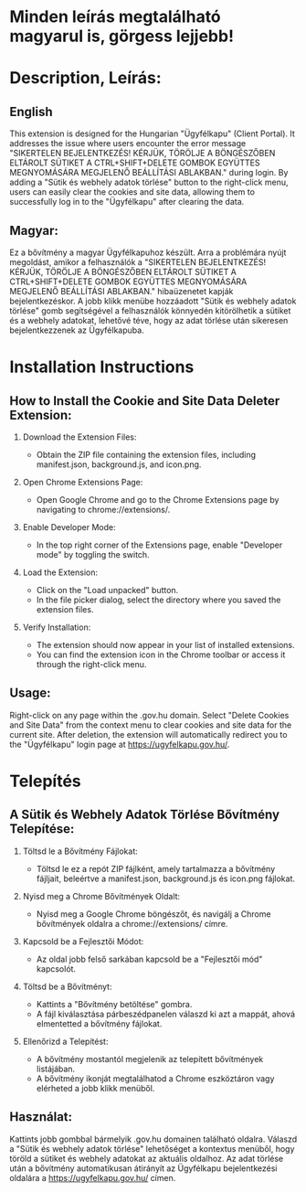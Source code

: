 # Minden leírás megtalálható magyarul is, görgess lejjebb! 
# Description, Leírás:
## English
This extension is designed for the Hungarian "Ügyfélkapu" (Client Portal). It addresses the issue where users encounter the error message 
"SIKERTELEN BEJELENTKEZÉS!
KÉRJÜK, TÖRÖLJE A BÖNGÉSZŐBEN ELTÁROLT SÜTIKET A CTRL+SHIFT+DELETE GOMBOK EGYÜTTES MEGNYOMÁSÁRA MEGJELENŐ BEÁLLÍTÁSI ABLAKBAN."
during login. By adding a "Sütik és webhely adatok törlése" button to the right-click menu, users can easily clear the cookies and site data, allowing them to successfully log in to the "Ügyfélkapu" after clearing the data.

## Magyar:
Ez a bővítmény a magyar Ügyfélkapuhoz készült. Arra a problémára nyújt megoldást, amikor a felhasználók a 
"SIKERTELEN BEJELENTKEZÉS! KÉRJÜK, TÖRÖLJE A BÖNGÉSZŐBEN ELTÁROLT SÜTIKET A CTRL+SHIFT+DELETE GOMBOK EGYÜTTES MEGNYOMÁSÁRA MEGJELENŐ BEÁLLÍTÁSI ABLAKBAN."
hibaüzenetet kapják bejelentkezéskor. A jobb klikk menübe hozzáadott "Sütik és webhely adatok törlése" gomb segítségével a felhasználók könnyedén kitörölhetik a sütiket és a webhely adatokat, lehetővé téve, hogy az adat törlése után sikeresen bejelentkezzenek az Ügyfélkapuba.

# Installation Instructions
## How to Install the Cookie and Site Data Deleter Extension:

1. Download the Extension Files:

   - Obtain the ZIP file containing the extension files, including manifest.json, background.js, and icon.png.
2. Open Chrome Extensions Page:

   - Open Google Chrome and go to the Chrome Extensions page by navigating to chrome://extensions/.
3. Enable Developer Mode:

   - In the top right corner of the Extensions page, enable "Developer mode" by toggling the switch.
4. Load the Extension:

   - Click on the "Load unpacked" button.
   - In the file picker dialog, select the directory where you saved the extension files.
5. Verify Installation:
   - The extension should now appear in your list of installed extensions.
   - You can find the extension icon in the Chrome toolbar or access it through the right-click menu.
## Usage:

Right-click on any page within the .gov.hu domain.
Select "Delete Cookies and Site Data" from the context menu to clear cookies and site data for the current site.
After deletion, the extension will automatically redirect you to the "Ügyfélkapu" login page at https://ugyfelkapu.gov.hu/.

# Telepítés
## A Sütik és Webhely Adatok Törlése Bővítmény Telepítése:

1. Töltsd le a Bővítmény Fájlokat:

   - Töltsd le ez a repót ZIP fájlként, amely tartalmazza a bővítmény fájljait, beleértve a manifest.json, background.js és icon.png fájlokat.
2. Nyisd meg a Chrome Bővítmények Oldalt:

   - Nyisd meg a Google Chrome böngészőt, és navigálj a Chrome bővítmények oldalra a chrome://extensions/ címre.
3. Kapcsold be a Fejlesztői Módot:
   - Az oldal jobb felső sarkában kapcsold be a "Fejlesztői mód" kapcsolót.
4. Töltsd be a Bővítményt:

   - Kattints a "Bővítmény betöltése" gombra.
   - A fájl kiválasztása párbeszédpanelen válaszd ki azt a mappát, ahová elmentetted a bővítmény fájlokat.
5. Ellenőrizd a Telepítést:

   - A bővítmény mostantól megjelenik az telepített bővítmények listájában.
   - A bővítmény ikonját megtalálhatod a Chrome eszköztáron vagy elérheted a jobb klikk menüből.
## Használat:

Kattints jobb gombbal bármelyik .gov.hu domainen található oldalra.
Válaszd a "Sütik és webhely adatok törlése" lehetőséget a kontextus menüből, hogy töröld a sütiket és webhely adatokat az aktuális oldalhoz.
Az adat törlése után a bővítmény automatikusan átirányít az Ügyfélkapu bejelentkezési oldalára a https://ugyfelkapu.gov.hu/ címen.
